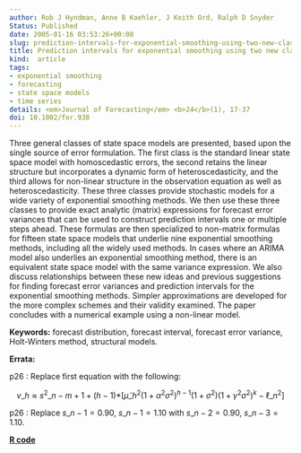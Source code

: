 ```yaml
---
author: Rob J Hyndman, Anne B Koehler, J Keith Ord, Ralph D Snyder
Status: Published
date: 2005-01-16 03:53:26+00:00
slug: prediction-intervals-for-exponential-smoothing-using-two-new-classes-of-state-space-models
title: Prediction intervals for exponential smoothing using two new classes of state space models
kind:  article
tags:
- exponential smoothing
- forecasting
- state space models
- time series
details: <em>Journal of Forecasting</em> <b>24</b>(1), 17-37
doi: 10.1002/for.938
---
```



Three general classes of state space models are presented, based upon the single source of error formulation. The first class is the standard linear state space model with homoscedastic errors, the second retains the linear structure but incorporates a dynamic form of heteroscedasticity, and the third allows for non-linear structure in the observation equation as well as heteroscedasticity. These three classes provide stochastic models for a wide variety of exponential smoothing methods. We then use these three classes to provide exact analytic (matrix) expressions for forecast error variances that can be used to construct prediction intervals one or multiple steps ahead. These formulas are then specialized to non-matrix formulas for fifteen state space models that underlie nine exponential smoothing methods, including all the widely used methods. In cases where an ARIMA model also underlies an exponential smoothing method, there is an equivalent state space model with the same variance expression. We also discuss relationships between these new ideas and previous suggestions for finding forecast error variances and prediction intervals for the exponential smoothing methods. Simpler approximations are developed for the more complex schemes and their validity examined. The paper concludes with a numerical example using a non-linear model.

**Keywords:** forecast distribution, forecast interval, forecast error variance, Holt-Winters method, structural models.

**Errata:**


p26
:    Replace first equation with the following:

$$v\_h \approx s^2\_{n-m+1+(h-1)*}\left[\tilde{\mu}\_h^2(1+\alpha^2\sigma^2)^{h-1}(1+\sigma^2)(1+\gamma^2\sigma^2)^k - \ell\_n^2\right]$$

p26
:   Replace $s\_{n-1} = 0.90,~s\_{n-1} = 1.10$ with $s\_{n-2} = 0.90,~s\_{n-3} = 1.10.$


**[R code](http://pkg.robjhyndman.com/forecast)**
